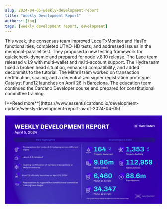 ```yaml
---
slug: 2024-04-05-weekly-development-report
title: "Weekly Development Report"
authors: [iog]
tags: [weekly development report, development]
---
```


This week, the consensus team improved LocalTxMonitor and HasTx functionalities, completed UTXO-HD tests, and addressed issues in the mempool-parallel test. They proposed a new testing framework for quickcheck-dynamic and prepared for node v.8.10 release. The Lace team released v.1.9 with multi-wallet and multi-account support. The Hydra team fixed a broken head situation, enhanced compatibility, and added decommits to the tutorial. The Mithril team worked on transaction certification, scaling, and a decentralized signer registration prototype. Catalyst Fund12 launches on April 26 in Barcelona. The education team continued the Cardano Developer course and prepared for constitutional committee training.

<div style={{ textAlign: 'right' }}>
 [**Read more**](https://www.essentialcardano.io/development-update/weekly-development-report-as-of-2024-04-05) 
</div>

 ![weekly development report](./banner.webp)

